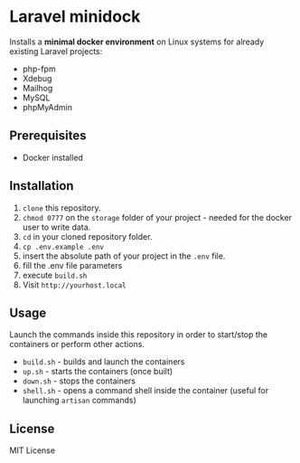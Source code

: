 # Laravel minidock
Installs a **minimal docker environment** on Linux systems for already existing Laravel projects:
- php-fpm
- Xdebug
- Mailhog
- MySQL
- phpMyAdmin

## Prerequisites
- Docker installed

## Installation
1. ```clone``` this repository.
2. ```chmod 0777``` on the ```storage``` folder of your project - needed for the docker user to write data.
3. ```cd``` in your cloned repository folder.
4. ```cp .env.example .env```
5. insert the absolute path of your project in the ```.env``` file.
6. fill the .env file parameters
6. execute ```build.sh```
7. Visit ```http://yourhost.local```

## Usage
Launch the commands inside this repository in order to start/stop the containers or perform other actions.
- ```build.sh``` - builds and launch the containers
- ```up.sh``` - starts the containers (once built)
- ```down.sh``` - stops the containers
- ```shell.sh``` - opens a command shell inside the container (useful for launching ```artisan``` commands)

## License
MIT License